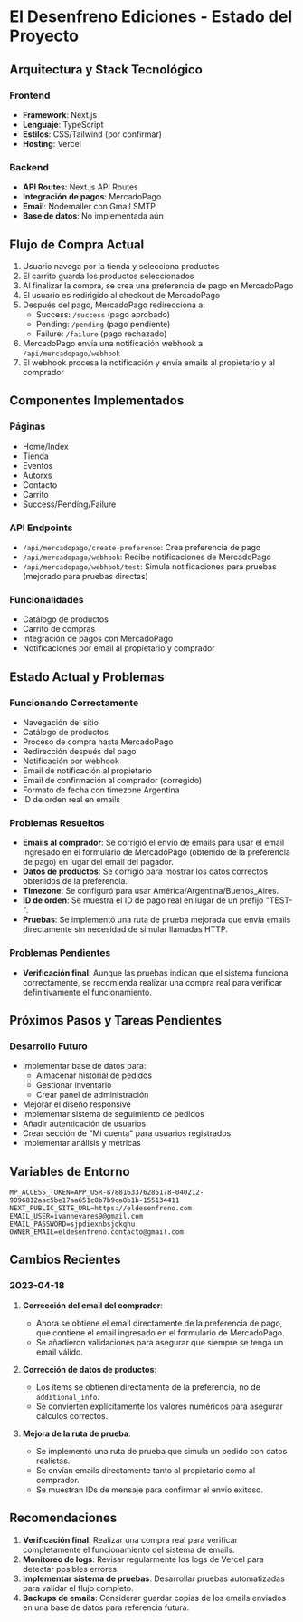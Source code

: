 # El Desenfreno Ediciones - Estado del Proyecto

## Arquitectura y Stack Tecnológico

### Frontend
- **Framework**: Next.js
- **Lenguaje**: TypeScript
- **Estilos**: CSS/Tailwind (por confirmar)
- **Hosting**: Vercel

### Backend
- **API Routes**: Next.js API Routes
- **Integración de pagos**: MercadoPago
- **Email**: Nodemailer con Gmail SMTP
- **Base de datos**: No implementada aún

## Flujo de Compra Actual

1. Usuario navega por la tienda y selecciona productos
2. El carrito guarda los productos seleccionados
3. Al finalizar la compra, se crea una preferencia de pago en MercadoPago
4. El usuario es redirigido al checkout de MercadoPago
5. Después del pago, MercadoPago redirecciona a:
   - Success: `/success` (pago aprobado)
   - Pending: `/pending` (pago pendiente)
   - Failure: `/failure` (pago rechazado)
6. MercadoPago envía una notificación webhook a `/api/mercadopago/webhook`
7. El webhook procesa la notificación y envía emails al propietario y al comprador

## Componentes Implementados

### Páginas
- Home/Index
- Tienda
- Eventos
- Autorxs
- Contacto
- Carrito
- Success/Pending/Failure

### API Endpoints
- `/api/mercadopago/create-preference`: Crea preferencia de pago
- `/api/mercadopago/webhook`: Recibe notificaciones de MercadoPago
- `/api/mercadopago/webhook/test`: Simula notificaciones para pruebas (mejorado para pruebas directas)

### Funcionalidades
- Catálogo de productos
- Carrito de compras
- Integración de pagos con MercadoPago
- Notificaciones por email al propietario y comprador

## Estado Actual y Problemas

### Funcionando Correctamente
- Navegación del sitio
- Catálogo de productos
- Proceso de compra hasta MercadoPago
- Redirección después del pago
- Notificación por webhook
- Email de notificación al propietario
- Email de confirmación al comprador (corregido)
- Formato de fecha con timezone Argentina
- ID de orden real en emails

### Problemas Resueltos
- **Emails al comprador**: Se corrigió el envío de emails para usar el email ingresado en el formulario de MercadoPago (obtenido de la preferencia de pago) en lugar del email del pagador.
- **Datos de productos**: Se corrigió para mostrar los datos correctos obtenidos de la preferencia.
- **Timezone**: Se configuró para usar América/Argentina/Buenos_Aires.
- **ID de orden**: Se muestra el ID de pago real en lugar de un prefijo "TEST-".
- **Pruebas**: Se implementó una ruta de prueba mejorada que envía emails directamente sin necesidad de simular llamadas HTTP.

### Problemas Pendientes
- **Verificación final**: Aunque las pruebas indican que el sistema funciona correctamente, se recomienda realizar una compra real para verificar definitivamente el funcionamiento.

## Próximos Pasos y Tareas Pendientes

### Desarrollo Futuro
- Implementar base de datos para:
  - Almacenar historial de pedidos
  - Gestionar inventario
  - Crear panel de administración
- Mejorar el diseño responsive
- Implementar sistema de seguimiento de pedidos
- Añadir autenticación de usuarios
- Crear sección de "Mi cuenta" para usuarios registrados
- Implementar análisis y métricas

## Variables de Entorno
```
MP_ACCESS_TOKEN=APP_USR-8788163376285178-040212-9096812aac5be17aa651c0b7b9ca8b1b-155134411
NEXT_PUBLIC_SITE_URL=https://eldesenfreno.com
EMAIL_USER=ivannevares9@gmail.com
EMAIL_PASSWORD=sjpdiexnbsjqkqhu
OWNER_EMAIL=eldesenfreno.contacto@gmail.com
```

## Cambios Recientes

### 2023-04-18
1. **Corrección del email del comprador**:
   - Ahora se obtiene el email directamente de la preferencia de pago, que contiene el email ingresado en el formulario de MercadoPago.
   - Se añadieron validaciones para asegurar que siempre se tenga un email válido.

2. **Corrección de datos de productos**:
   - Los ítems se obtienen directamente de la preferencia, no de `additional_info`.
   - Se convierten explícitamente los valores numéricos para asegurar cálculos correctos.

3. **Mejora de la ruta de prueba**:
   - Se implementó una ruta de prueba que simula un pedido con datos realistas.
   - Se envían emails directamente tanto al propietario como al comprador.
   - Se muestran IDs de mensaje para confirmar el envío exitoso.

## Recomendaciones

1. **Verificación final**: Realizar una compra real para verificar completamente el funcionamiento del sistema de emails.
2. **Monitoreo de logs**: Revisar regularmente los logs de Vercel para detectar posibles errores.
3. **Implementar sistema de pruebas**: Desarrollar pruebas automatizadas para validar el flujo completo.
4. **Backups de emails**: Considerar guardar copias de los emails enviados en una base de datos para referencia futura. 